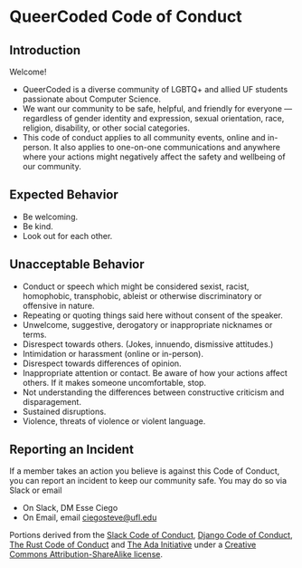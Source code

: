 QueerCoded Code of Conduct
===========================


Introduction
------------
Welcome! 

* QueerCoded is a diverse community of LGBTQ+ and allied UF students passionate about Computer Science.
* We want our community to be safe, helpful, and friendly for everyone — regardless of gender identity and expression, sexual orientation, race, religion, disability, or other social categories.
* This code of conduct applies to all community events, online and in-person. It also applies to one-on-one communications and anywhere where your actions might negatively affect the safety and wellbeing of our community. 

Expected Behavior
-----------------
* Be welcoming.
* Be kind.
* Look out for each other.

Unacceptable Behavior
---------------------
* Conduct or speech which might be considered sexist, racist, homophobic, transphobic, ableist or otherwise discriminatory or offensive in nature.
* Repeating or quoting things said here without consent of the speaker.
* Unwelcome, suggestive, derogatory or inappropriate nicknames or terms.
* Disrespect towards others. (Jokes, innuendo, dismissive attitudes.)
* Intimidation or harassment (online or in-person).
* Disrespect towards differences of opinion.
* Inappropriate attention or contact. Be aware of how your actions affect others. If it makes someone uncomfortable, stop.
* Not understanding the differences between constructive criticism and disparagement.
* Sustained disruptions.
* Violence, threats of violence or violent language.

Reporting an Incident
---------------------
If a member takes an action you believe is against this Code of Conduct, you can report an incident to keep our community safe. You may do so via Slack or email
* On Slack, DM Esse Ciego
* On Email, email ciegosteve@ufl.edu

Portions derived from the [Slack Code of Conduct](https://api.slack.com/community/code-of-conduct), [Django Code of Conduct](https://www.djangoproject.com/conduct/), [The Rust Code of Conduct](https://www.rust-lang.org/policies/code-of-conduct) and [The Ada Initiative](https://adainitiative.org/2014/02/18/howto-design-a-code-of-conduct-for-your-community/) under a [Creative Commons Attribution-ShareAlike license](https://creativecommons.org/licenses/by-sa/3.0/).
